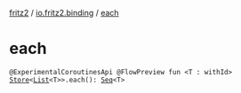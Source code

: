[fritz2](../index.md) / [io.fritz2.binding](index.md) / [each](./each.md)

# each

`@ExperimentalCoroutinesApi @FlowPreview fun <T : withId> `[`Store`](-store/index.md)`<`[`List`](https://kotlinlang.org/api/latest/jvm/stdlib/kotlin.collections/-list/index.html)`<T>>.each(): `[`Seq`](-seq.md)`<T>`